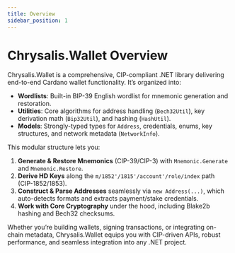 ```yaml
---
title: Overview
sidebar_position: 1
---
```


# Chrysalis.Wallet Overview

Chrysalis.Wallet is a comprehensive, CIP-compliant .NET library delivering end-to-end Cardano wallet functionality. It’s organized into:

- **Wordlists**: Built-in BIP-39 English wordlist for mnemonic generation and restoration.
- **Utilities**: Core algorithms for address handling (`Bech32Util`), key derivation math (`Bip32Util`), and hashing (`HashUtil`).
- **Models**: Strongly-typed types for `Address`, credentials, enums, key structures, and network metadata (`NetworkInfo`).

This modular structure lets you:

1. **Generate & Restore Mnemonics** (CIP-39/CIP-3) with `Mnemonic.Generate` and `Mnemonic.Restore`.
2. **Derive HD Keys** along the `m/1852'/1815'/account'/role/index` path (CIP-1852/1853).
3. **Construct & Parse Addresses** seamlessly via `new Address(...)`, which auto-detects formats and extracts payment/stake credentials.
4. **Work with Core Cryptography** under the hood, including Blake2b hashing and Bech32 checksums.

Whether you’re building wallets, signing transactions, or integrating on-chain metadata, Chrysalis.Wallet equips you with CIP-driven APIs, robust performance, and seamless integration into any .NET project.






